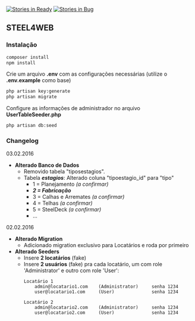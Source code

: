 [![Stories in Ready](https://badge.waffle.io/System3D/steel4web.png?label=ready&title=Ready)](https://waffle.io/System3D/steel4web)
[![Stories in Bug](https://badge.waffle.io/System3D/steel4web.png?label=bug&title=BUGS)](https://waffle.io/System3D/steel4web)
## STEEL4WEB
### Instalação
```sh
composer install
npm install
```
Crie um arquivo **.env** com as configurações necessárias (utilize o **.env.example** como base)
```sh
php artisan key:generate
php artisan migrate
```
Configure as informações de administrador no arquivo **UserTableSeeder.php**
```sh
php artisan db:seed
```

### Changelog
03.02.2016
* **Alterado Banco de Dados**
    * Removido tabela "tiposestagios".
    * Tabela ***estagios***: Alterado coluna "tipoestagio_id" para "tipo"
        * 1 = Planejamento *(a confirmar)*
        * ***2 = Fabricação***
        * 3 = Calhas e Arremates *(a confirmar)*
        * 4 = Telhas *(a confirmar)*
        * 5 = SteelDeck *(a confirmar)*
        * ...

02.02.2016
- **Alterado Migration**
    - Adicionado migration exclusivo para Locatários e roda por primeiro
- **Alterado Seeders**
    - Insere **2 locatários** (fake)
    - Insere **2 usuários** (fake) pra cada locatário, um com role 'Administrator' e outro com role 'User':
        ``` 
        Locatário 1
            admin@locatario1.com    (Administrator)     senha 1234
            user@locatario1.com     (User)              senha 1234
        
        Locatário 2
            admin@locatario2.com    (Administrator)     senha 1234
            user@locatario2.com     (User)              senha 1234
        ``` 
